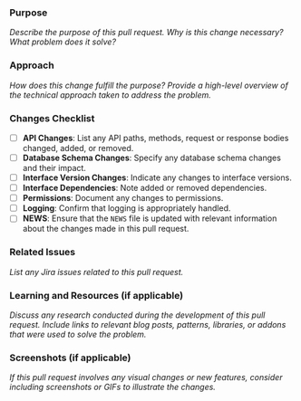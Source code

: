 ### Purpose
_Describe the purpose of this pull request. Why is this change necessary? What problem does it solve?_

### Approach
_How does this change fulfill the purpose? Provide a high-level overview of the technical approach taken to address the problem._

### Changes Checklist
- [ ] **API Changes**: List any API paths, methods, request or response bodies changed, added, or removed.
- [ ] **Database Schema Changes**: Specify any database schema changes and their impact.
- [ ] **Interface Version Changes**: Indicate any changes to interface versions.
- [ ] **Interface Dependencies**: Note added or removed dependencies.
- [ ] **Permissions**: Document any changes to permissions.
- [ ] **Logging**: Confirm that logging is appropriately handled.
- [ ] **NEWS**: Ensure that the `NEWS` file is updated with relevant information about the changes made in this pull request.

### Related Issues
_List any Jira issues related to this pull request._

### Learning and Resources (if applicable)
_Discuss any research conducted during the development of this pull request. Include links to relevant blog posts, patterns, libraries, or addons that were used to solve the problem._

### Screenshots (if applicable)
_If this pull request involves any visual changes or new features, consider including screenshots or GIFs to illustrate the changes._
